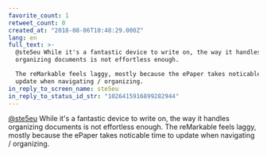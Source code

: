 ```yaml
---
favorite_count: 1
retweet_count: 0
created_at: "2018-08-06T10:48:29.000Z"
lang: en
full_text: >-
  @ste5eu While it's a fantastic device to write on, the way it handles
  organizing documents is not effortless enough. 

  The reMarkable feels laggy, mostly because the ePaper takes noticable time to
  update when navigating / organizing.
in_reply_to_screen_name: ste5eu
in_reply_to_status_id_str: "1026415916899282944"
---
```


[@ste5eu](https://twitter.com/ste5eu) While it's a fantastic device to write on,
the way it handles organizing documents is not effortless enough. The reMarkable
feels laggy, mostly because the ePaper takes noticable time to update when
navigating / organizing.
